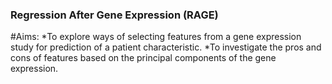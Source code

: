 ### Regression After Gene Expression (RAGE)

#Aims:
*To explore ways of selecting features from a gene expression study for prediction of a patient characteristic.
*To investigate the pros and cons of features based on the principal components of the gene expression.
